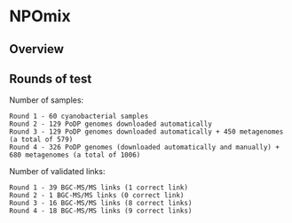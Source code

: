 # NPOmix

## Overview

## Rounds of test

Number of samples:
```
Round 1 - 60 cyanobacterial samples
Round 2 - 129 PoDP genomes downloaded automatically
Round 3 - 129 PoDP genomes downloaded automatically + 450 metagenomes (a total of 579)
Round 4 - 326 PoDP genomes (downloaded automatically and manually) + 680 metagenomes (a total of 1006)
```
Number of validated links:
```
Round 1 - 39 BGC-MS/MS links (1 correct link)
Round 2 - 1 BGC-MS/MS links (0 correct link)
Round 3 - 16 BGC-MS/MS links (8 correct links)
Round 4 - 18 BGC-MS/MS links (9 correct links)
```
